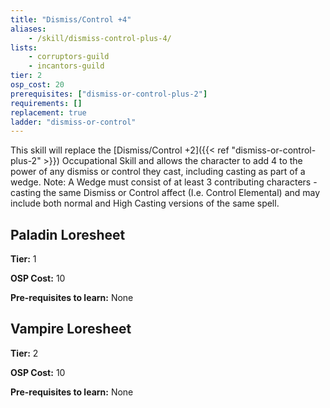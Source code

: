 ```yaml
---
title: "Dismiss/Control +4"
aliases:
    - /skill/dismiss-control-plus-4/
lists:
    - corruptors-guild
    - incantors-guild
tier: 2
osp_cost: 20
prerequisites: ["dismiss-or-control-plus-2"]
requirements: []
replacement: true
ladder: "dismiss-or-control"
---
```

This skill will replace the [Dismiss/Control +2]({{< ref "dismiss-or-control-plus-2" >}}) Occupational Skill and allows the character to add 4 to the power of any dismiss or control they cast, including casting as part of a wedge. Note: A Wedge must consist of at least 3 contributing characters - casting the same Dismiss or Control affect (I.e. Control Elemental) and may include both normal and High Casting versions of the same spell.


## Paladin Loresheet

**Tier:** 1

**OSP Cost:** 10

**Pre-requisites to learn:** None


## Vampire Loresheet

**Tier:** 2

**OSP Cost:** 10

**Pre-requisites to learn:** None